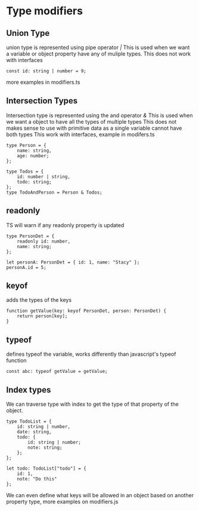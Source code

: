 # Type modifiers

## Union Type

union type is represented using pipe operator _|_
This is used when we want a variable or object property have any of muliple types.
This does not work with interfaces

```JSX
const id: string | number = 9;
```

more examples in modifiers.ts

## Intersection Types

Intersection type is represented using the and operator _&_
This is used when we want a object to have all the types of multiple types
This does not makes sense to use with primitive data as a single variable cannot have both types
This work with interfaces, example in modifers.ts

```JSX
type Person = {
    name: string,
    age: number;
};

type Todos = {
    id: number | string,
    todo: string;
};
type TodoAndPerson = Person & Todos;
```

## readonly

TS will warn if any readonly property is updated

```JSX
type PersonDet = {
    readonly id: number,
    name: string;
};

let personA: PersonDet = { id: 1, name: "Stacy" };
personA.id = 5;
```

## keyof

adds the types of the keys

```JSX
function getValue(key: keyof PersonDet, person: PersonDet) {
    return person[key];
}
```

## typeof

defines typeof the variable, works differently than javascript's typeof function

```JSX
const abc: typeof getValue = getValue;
```

## Index types

We can traverse type with index to get the type of that property of the object.

```JSX
type TodoList = {
    id: string | number,
    date: string,
    todo: {
        id: string | number;
        note: string;
    };
};

let todo: TodoList["todo"] = {
    id: 1,
    note: "Do this"
};
```

We can even define what keys will be allowed in an object based on another property type, more examples on modifiers.js
